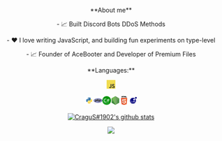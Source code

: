<p align="center">**About me**</p>


<p align="center">- 📈 Built Discord Bots DDoS Methods</p>

<p align="center">- ❤️ I love writing JavaScript, and building fun experiments on type-level</p>

<p align="center">- 📈 Founder of AceBooter and Developer of Premium Files</p>


<p align="center">**Languages:**  </p>

<p align="center"><code><img height="20" src="https://raw.githubusercontent.com/github/explore/80688e429a7d4ef2fca1e82350fe8e3517d3494d/topics/javascript/javascript.png"></code></p>
<p align="center"><code><img height="20" src="https://raw.githubusercontent.com/github/explore/80688e429a7d4ef2fca1e82350fe8e3517d3494d/topics/python/python.png"><code><img height="20" src="https://raw.githubusercontent.com/github/explore/80688e429a7d4ef2fca1e82350fe8e3517d3494d/topics/php/php.png"></code></code><code><img height="20" src="https://raw.githubusercontent.com/github/explore/80688e429a7d4ef2fca1e82350fe8e3517d3494d/topics/csharp/csharp.png"></code><code><img height="20" src="https://raw.githubusercontent.com/github/explore/80688e429a7d4ef2fca1e82350fe8e3517d3494d/topics/nodejs/nodejs.png"></code><code><img height="20" src="https://raw.githubusercontent.com/github/explore/80688e429a7d4ef2fca1e82350fe8e3517d3494d/topics/html/html.png"></code><code><img height="20" src="https://raw.githubusercontent.com/github/explore/80688e429a7d4ef2fca1e82350fe8e3517d3494d/topics/lua/lua.png"></code></p>

<p align="center"><a href="https://github.com/anuraghazra/github-readme-stats"><img align="center" src="https://github-readme-stats.vercel.app/api?username=CraguS-1902&show_icons=true&include_all_commits=true&theme=buefy&hide_border=true" alt="CraguS#1902's github stats" /></a></p>

<p align="center"><img src="https://github-readme-stats.vercel.app/api/top-langs/?username=CraguS-1902&layout=compact&theme=buefy&hide_border=true"></p>
